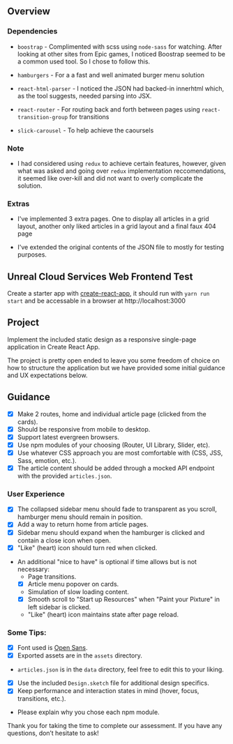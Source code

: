 ## Overview

### Dependencies

- `boostrap` - Complimented with scss using `node-sass` for watching. After looking at other sites from Epic games, I noticed Boostrap seemed to be a common used tool. So I chose to follow this.

- `hamburgers` - For a a fast and well animated burger menu solution

- `react-html-parser` - I noticed the JSON had backed-in innerhtml which, as the tool suggests, needed parsing into JSX.

- `react-router` - For routing back and forth between pages using `react-transition-group` for transitions

- `slick-carousel` - To help achieve the caoursels

### Note

- I had considered using `redux` to achieve certain features, however, given what was asked and going over `redux` implementation reccomendations, it seemed like over-kill and did not want to overly complicate the solution.


### Extras

- I've implemented 3 extra pages. One to display all articles in a grid layout, another only liked articles in a grid layout and a final faux 404 page

- I've extended the original contents of the JSON file to mostly for testing purposes.






## Unreal Cloud Services Web Frontend Test

Create a starter app with [create-react-app](https://reactjs.org/docs/create-a-new-react-app.html), it should run with `yarn run start` and be accessable in a browser at http://localhost:3000

## Project

Implement the included static design as a responsive single-page application in Create React App.

The project is pretty open ended to leave you some freedom of choice on how to structure the application but we have provided some initial guidance and UX expectations below.

## Guidance

- [x] Make 2 routes, home and individual article page (clicked from the cards).
- [x] Should be responsive from mobile to desktop.
- [x] Support latest evergreen browsers.
- [x] Use npm modules of your choosing (Router, UI Library, Slider, etc).
- [x] Use whatever CSS approach you are most comfortable with (CSS, JSS, Sass, emotion, etc.).
- [x] The article content should be added through a mocked API endpoint with the provided `articles.json`.

### User Experience

- [x] The collapsed sidebar menu should fade to transparent as you scroll, hamburger menu should remain in position.
- [x] Add a way to return home from article pages.
- [x] Sidebar menu should expand when the hamburger is clicked and contain a close icon when open.
- [x] "Like" (heart) icon should turn red when clicked.
- An additional "nice to have" is optional if time allows but is not necessary:
  - Page transitions.
  - [x] Article menu popover on cards.
  - Simulation of slow loading content.
  - [x] Smooth scroll to "Start up Resources" when "Paint your Pixture" in left sidebar is clicked.
  - "Like" (heart) icon maintains state after page reload.

### Some Tips:

- [x] Font used is [Open Sans](https://fonts.google.com/specimen/Open+Sans).
- [x] Exported assets are in the `assets` directory.
- `articles.json` is in the `data` directory, feel free to edit this to your liking.
- [x] Use the included `Design.sketch` file for additional design specifics.
- [x] Keep performance and interaction states in mind (hover, focus, transitions, etc.).
- Please explain why you chose each npm module.

Thank you for taking the time to complete our assessment. If you have any questions, don’t hesitate to ask!

